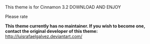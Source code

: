 This theme is for Cinnamon 3.2
DOWNLOAD AND ENJOY

Please rate

**This theme currently has no maintainer. If you wish to become one, contact the original developer of this theme:** http://luisrafaelgalvez.deviantart.com/